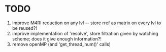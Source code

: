 # TODO

1. improve M4RI reduction on any lvl -- store rref as matrix on every lvl to be reused?!
2. improve implementation of 'resolve', store filtration given by watching scheme; does it give enough information?!
3. remove openMP (and 'get_thread_num()' calls)
